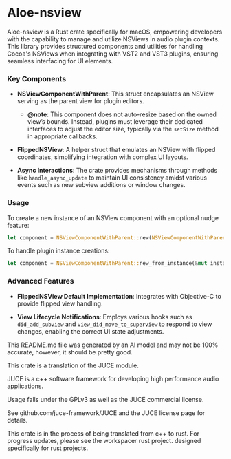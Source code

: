 # Aloe-nsview

Aloe-nsview is a Rust crate specifically for macOS, empowering developers with the capability to manage and utilize NSViews in audio plugin contexts. This library provides structured components and utilities for handling Cocoa's NSViews when integrating with VST2 and VST3 plugins, ensuring seamless interfacing for UI elements.

### Key Components

- **NSViewComponentWithParent**: This struct encapsulates an NSView serving as the parent view for plugin editors.
  - **@note**: This component does not auto-resize based on the owned view’s bounds. Instead, plugins must leverage their dedicated interfaces to adjust the editor size, typically via the `setSize` method in appropriate callbacks.

- **FlippedNSView**: A helper struct that emulates an NSView with flipped coordinates, simplifying integration with complex UI layouts.

- **Async Interactions**: The crate provides mechanisms through methods like `handle_async_update` to maintain UI consistency amidst various events such as new subview additions or window changes.

### Usage

To create a new instance of an NSView component with an optional nudge feature:
```rust
let component = NSViewComponentWithParent::new(NSViewComponentWithParentWantsNudge::yes);
```

To handle plugin instance creations:
```rust
let component = NSViewComponentWithParent::new_from_instance(&mut instance);
```

### Advanced Features

- **FlippedNSView Default Implementation**: Integrates with Objective-C to provide flipped view handling.

- **View Lifecycle Notifications**: Employs various hooks such as `did_add_subview` and `view_did_move_to_superview` to respond to view changes, enabling the correct UI state adjustments.

This README.md file was generated by an AI model and may not be 100% accurate, however, it should be pretty good.

This crate is a translation of the JUCE module.

JUCE is a c++ software framework for developing high performance audio applications.

Usage falls under the GPLv3 as well as the JUCE commercial license.

See github.com/juce-framework/JUCE and the JUCE license page for details.

This crate is in the process of being translated from c++ to rust. For progress updates, please see the workspacer rust project. designed specifically for rust projects.
